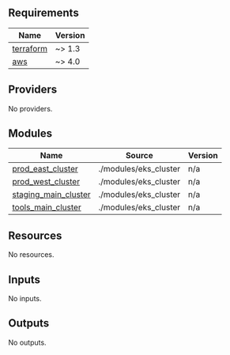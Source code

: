 ## Requirements

| Name | Version |
|------|---------|
| <a name="requirement_terraform"></a> [terraform](#requirement\_terraform) | ~> 1.3 |
| <a name="requirement_aws"></a> [aws](#requirement\_aws) | ~> 4.0 |

## Providers

No providers.

## Modules

| Name | Source | Version |
|------|--------|---------|
| <a name="module_prod_east_cluster"></a> [prod\_east\_cluster](#module\_prod\_east\_cluster) | ./modules/eks_cluster | n/a |
| <a name="module_prod_west_cluster"></a> [prod\_west\_cluster](#module\_prod\_west\_cluster) | ./modules/eks_cluster | n/a |
| <a name="module_staging_main_cluster"></a> [staging\_main\_cluster](#module\_staging\_main\_cluster) | ./modules/eks_cluster | n/a |
| <a name="module_tools_main_cluster"></a> [tools\_main\_cluster](#module\_tools\_main\_cluster) | ./modules/eks_cluster | n/a |

## Resources

No resources.

## Inputs

No inputs.

## Outputs

No outputs.
